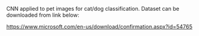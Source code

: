 CNN applied to pet images for cat/dog classification. Dataset can be downloaded from link below:

https://www.microsoft.com/en-us/download/confirmation.aspx?id=54765
